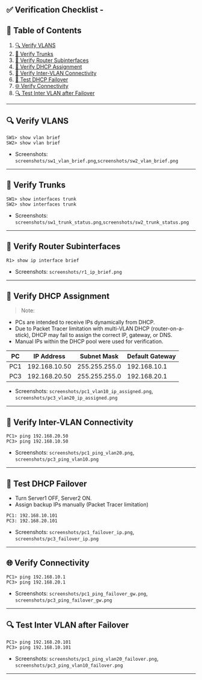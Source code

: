 ## ✅ Verification Checklist - 

## 📑 Table of Contents

1. [🔍 Verify VLANS](#-verify-vlans)
2. [🔗 Verify Trunks](#-verify-trunks)
3. [🚦 Verify Router Subinterfaces](#-verify-router-subinterfaces) 
4. [📡 Verify DHCP Assignment](#-verify-dhcp-assignment)
5. [🔌 Verify Inter-VLAN Connectivity](#-verify-inter-vlan-connectivity)
6. [📡 Test DHCP Failover](#-test-dhcp-failover)
7. [🌐 Verify Connectivity](#-verify-connectivity)
8. [🔍 Test Inter VLAN after Failover](#-test-inter-vlan-after-failover)

---

## 🔍 Verify VLANS

```text
SW1> show vlan brief
SW2> show vlan brief
```

- Screenshots: `screenshots/sw1_vlan_brief.png`,`screenshots/sw2_vlan_brief.png`
---

## 🔗 Verify Trunks
```text
SW1> show interfaces trunk
SW2> show interfaces trunk
```

- Screenshots: `screenshots/sw1_trunk_status.png`,`screenshots/sw2_trunk_status.png`
---

## 🚦 Verify Router Subinterfaces

```text
R1> show ip interface brief
```
- Screenshots: `screenshots/r1_ip_brief.png`
---

## 📡 Verify DHCP Assignment

> Note: 
- PCs are intended to receive IPs dynamically from DHCP. 
- Due to Packet Tracer limitation with multi-VLAN DHCP (router-on-a-stick), DHCP may fail to assign the correct IP, gateway, or DNS. 
- Manual IPs within the DHCP pool were used for verification.

| PC  | IP Address     | Subnet Mask    | Default Gateway |
|-----|----------------|----------------|---------------- |
| PC1 | 192.168.10.50  | 255.255.255.0  | 192.168.10.1    |
| PC3 | 192.168.20.50  | 255.255.255.0  | 192.168.20.1    |

- Screenshots: `screenshots/pc1_vlan10_ip_assigned.png`, `screenshots/pc3_vlan20_ip_assigned.png`
---

## 🔌 Verify Inter-VLAN Connectivity

```text
PC1> ping 192.168.20.50
PC3> ping 192.168.10.50
```

- Screenshots: `screenshots/pc1_ping_vlan20.png`, `screenshots/pc3_ping_vlan10.png`
---

## 📡 Test DHCP Failover

- Turn Server1 OFF, Server2 ON.
- Assign backup IPs manually (Packet Tracer limitation)
```text
PC1: 192.168.10.101
PC3: 192.168.20.101
```

- Screenshots: `screenshots/pc1_failover_ip.png`, `screenshots/pc3_failover_ip.png`
---

## 🌐 Verify Connectivity
```text
PC1> ping 192.168.10.1
PC3> ping 192.168.20.1
```

- Screenshots: `screenshots/pc1_ping_failover_gw.png`, `screenshots/pc3_ping_failover_gw.png`
---

## 🔍 Test Inter VLAN after Failover

```text
PC1> ping 192.168.20.101
PC3> ping 192.168.10.101
```

- Screenshots: `screenshots/pc1_ping_vlan20_failover.png`, `screenshots/pc3_ping_vlan10_failover.png`

---
